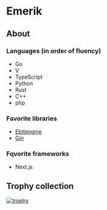 # Emerik

## About

### Languages (in order of fluency)
- Go
- V
- TypeScript
- Python
- Rust
- C++
- php

### Favorite libraries
- [Ebitengine](https://github.com/hajimehoshi/ebiten)
- [Gin](https://github.com/gin-gonic/gin)

### Fqvorite frameworks
- Next.js

## Trophy collection
[![trophy](https://github-profile-trophy.vercel.app/?username=emerikaji&theme=chalk&column=3&row=3)](https://github.com/ryo-ma/github-profile-trophy)
